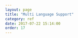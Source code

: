 ```yaml
---
layout: page
title: "Multi Language Support"
category: ref
date: 2017-07-22 15:14:00
order: 17
---
```



